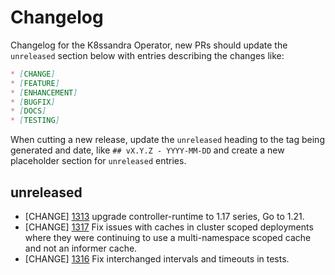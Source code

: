 # Changelog

Changelog for the K8ssandra Operator, new PRs should update the `unreleased` section below with entries describing the changes like:

```markdown
* [CHANGE]
* [FEATURE]
* [ENHANCEMENT]
* [BUGFIX]
* [DOCS]
* [TESTING]
```

When cutting a new release, update the `unreleased` heading to the tag being generated and date, like `## vX.Y.Z - YYYY-MM-DD` and create a new placeholder section for  `unreleased` entries.

## unreleased

* [CHANGE] [1313](https://github.com/k8ssandra/k8ssandra-operator/issues/1313) upgrade controller-runtime to 1.17 series, Go to 1.21.
* [CHANGE] [1317](https://github.com/k8ssandra/k8ssandra-operator/issues/1317) Fix issues with caches in cluster scoped deployments where they were continuing to use a multi-namespace scoped cache and not an informer cache.
* [CHANGE] [1316](https://github.com/k8ssandra/k8ssandra-operator/issues/1316) Fix interchanged intervals and timeouts in tests.